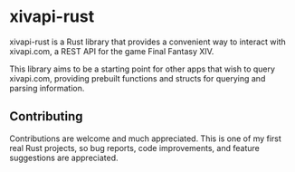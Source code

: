 # xivapi-rust

xivapi-rust is a Rust library that provides a convenient way to interact with xivapi.com, a REST API for the game Final Fantasy XIV.

This library aims to be a starting point for other apps that wish to query xivapi.com, providing prebuilt functions and structs for querying and parsing information.

## Contributing

Contributions are welcome and much appreciated. This is one of my first real Rust projects, so bug reports, code improvements, and feature suggestions are appreciated.
